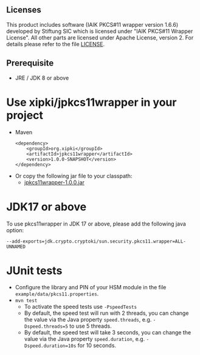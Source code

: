 ## Licenses
This product includes software (IAIK PKCS#11 wrapper version 1.6.6) 
developed by Stiftung SIC which is licensed under "IAIK PKCS#11 Wrapper License".
All other parts are licensed under Apache License, version 2.
For details please refer to the file [LICENSE](LICENSE).

## Prerequisite
- JRE / JDK 8 or above

Use xipki/jpkcs11wrapper in your project
=====
- Maven  
  ```
  <dependency>
      <groupId>org.xipki</groupId>
      <artifactId>jpkcs11wrapper</artifactId>
      <version>1.0.0-SNAPSHOT</version>
  </dependency>
  ```
- Or copy the following jar file to your classpath:
  - [jpkcs11wrapper-1.0.0.jar](https://github.com/xipki/jpkcs11wrapper/releases/download/v1.0.0/jpkcs11wrapper-1.0.0.jar)

JDK17 or above
=====
To use pkcs11wrapper in JDK 17 or above, please add the following java option:
```
--add-exports=jdk.crypto.cryptoki/sun.security.pkcs11.wrapper=ALL-UNNAMED
```

JUnit tests
=====
- Configure the library and PIN of your HSM module in the file `example/data/pkcs11.properties`.
- `mvn test`  
   - To activate the speed tests use `-PspeedTests`
   - By default, the speed test will run with 2 threads, you can change the
     value via the Java property `speed.threads`, e.g.
    `-Dspeed.threads=5` to use 5 threads.
   - By default, the speed test will take 3 seconds, you can change the
     value via the Java property `speed.duration`, e.g.
    `-Dspeed.duration=10s` for 10 seconds.
